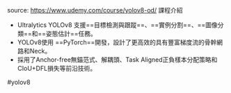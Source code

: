 source: https://www.udemy.com/course/yolov8-od/ 課程介紹

* Ultralytics YOLOv8 支援==目標檢測與跟蹤==、==實例分割==、==圖像分類==和==姿態估計==任務。
* YOLOv8使用 ==PyTorch==開發，設計了更高效的具有豐富梯度流的骨幹網路和Neck。
* 採用了Anchor-free無錨范式、解耦頭、Task Aligned正負樣本分配策略和CIoU+DFL損失等前沿技術。

#yolov8 